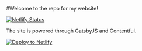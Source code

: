 #Welcome to the repo for my website!

[![Netlify Status](https://api.netlify.com/api/v1/badges/ebe54704-8860-4c87-ae71-a6c6553be43e/deploy-status)](https://app.netlify.com/sites/alexanderchabo/deploys)

The site is powered through GatsbyJS and Contentful.

[![Deploy to Netlify](https://www.netlify.com/img/deploy/button.svg)](https://app.netlify.com/start/deploy?repository=https://github.com/alexanderchabo/alexanderchabo)
